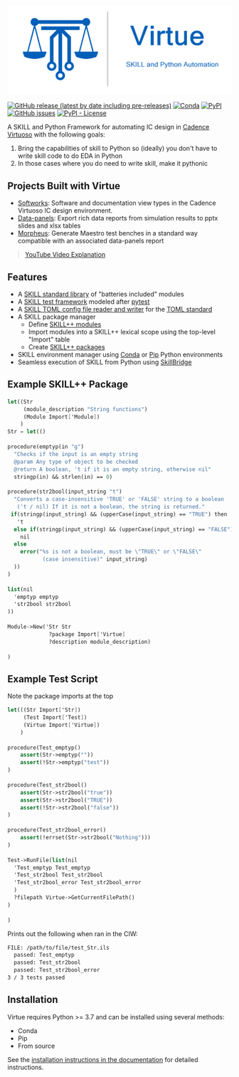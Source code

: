 ![Virtue](docs/source/_static/logo/virtue_banner_with_tagline.png "Virtue")

[![GitHub release (latest by date including pre-releases)](https://img.shields.io/github/v/release/cascode-labs/virtue?include_prereleases)](https://github.com/cascode-labs/virtue/releases/latest)
[![Conda](https://img.shields.io/conda/v/conda-forge/virtue?label=conda-forge)](https://anaconda.org/conda-forge/virtue)
[![PyPI](https://img.shields.io/pypi/v/virtue-skill)](https://pypi.org/project/virtue-skill/)
[![GitHub issues](https://img.shields.io/github/issues/cascode-labs/virtue)](https://github.com/cascode-labs/virtue/issues)
[![PyPI - License](https://img.shields.io/pypi/l/virtue-skill)](https://choosealicense.com/licenses/mit/)

A SKILL and Python Framework for automating IC design in
[Cadence Virtuoso](https://www.cadence.com/en_US/home/tools/custom-ic-analog-rf-design/circuit-design.html)
with the following goals:

1. Bring the capabilities of skill to Python so (ideally) you don't have
   to write skill code to do EDA in Python
2. In those cases where you do need to write skill, make it pythonic


## Projects Built with Virtue

- [Softworks](https://github.com/cascode-labs/softworks):
  Software and documentation view types in the Cadence Virtuoso IC design environment.
- [Data-panels](https://github.com/cascode-labs/data-panels):
  Export rich data reports from simulation results to pptx slides and
  xlsx tables
- [Morpheus](https://github.com/cascode-labs/morpheus):
  Generate Maestro test benches in a standard way compatible with an associated
  data-panels report

> [YouTube Video Explanation](https://www.youtube.com/watch?v=5GJbBLpHo6s&t=1s)

## Features

- A [SKILL standard library](https://www.cascode-labs.org/virtue/reference/skill_api/index.html) of "batteries included" modules
- A [SKILL test framework](https://www.cascode-labs.org/virtue/overview/testing_framework.html) modeled after [pytest](https://docs.pytest.org/en/7.1.x/)
- A [SKILL TOML config file reader and writer](https://www.cascode-labs.org/virtue/overview/toml.html)
  for the [TOML standard](https://toml.io)
- A SKILL package manager
  - Define [SKILL++ modules](https://www.cascode-labs.org/virtue/overview/packaging/modules.html)
  - Import modules into a SKILL++ lexical scope using the top-level "Import" table
  - Create [SKILL++ packages](https://www.cascode-labs.org/virtue/overview/packaging/skill_packages.html)
- SKILL environment manager using
  [Conda](https://docs.conda.io/en/latest/) or
  [Pip](https://pip.pypa.io/en/stable/reference/build-system/pyproject-toml/)
  Python environments
- Seamless execution of SKILL from Python using
  [SkillBridge](https://unihd-cag.github.io/skillbridge/)

## Example SKILL++ Package

```scheme
let((Str
     (module_description "String functions")
     (Module Import['Module])
    )
Str = let(()

procedure(emptyp(in "g")
  "Checks if the input is an empty string
  @param Any type of object to be checked
  @return A boolean, 't if it is an empty string, otherwise nil"
  stringp(in) && strlen(in) == 0)

procedure(str2bool(input_string "t")
  "Converts a case-insensitive 'TRUE' or 'FALSE' string to a boolean
   ('t / nil) If it is not a boolean, the string is returned."
 if(stringp(input_string) && (upperCase(input_string) == "TRUE") then
   't
  else if(stringp(input_string) && (upperCase(input_string) == "FALSE") then
    nil
  else
    error("%s is not a boolean, must be \"TRUE\" or \"FALSE\"
           (case insensitive)" input_string)
  ))
)

list(nil
  'emptyp emptyp
  'str2bool str2bool
))

Module->New('Str Str
             ?package Import['Virtue]
             ?description module_description)

)
```

## Example Test Script

Note the package imports at the top

``` scheme
let(((Str Import['Str])
     (Test Import['Test])
     (Virtue Import['Virtue])
    )

procedure(Test_emptyp()
    assert(Str->emptyp(""))
    assert(!Str->emptyp("test"))
)

procedure(Test_str2bool()
    assert(Str->str2bool("true"))
    assert(Str->str2bool("TRUE"))
    assert(!Str->str2bool("false"))
)

procedure(Test_str2bool_error()
    assert(!errset(Str->str2bool("Nothing")))
)

Test->RunFile(list(nil
  'Test_emptyp Test_emptyp
  'Test_str2bool Test_str2bool
  'Test_str2bool_error Test_str2bool_error
  )
  ?filepath Virtue->GetCurrentFilePath()
)

)
```

Prints out the following when ran in the CIW:

``` sh
FILE: /path/to/file/test_Str.ils
  passed: Test_emptyp
  passed: Test_str2bool
  passed: Test_str2bool_error
3 / 3 tests passed
```

## Installation

Virtue requires Python >= 3.7 and can be installed using several methods:

- Conda
- Pip
- From source

See the
[installation instructions in the documentation](https://www.cascode-labs.org/virtue/overview/index.html#installation)
for detailed instructions.
